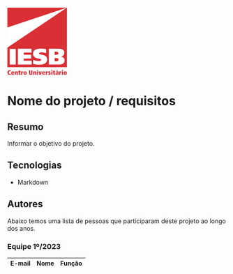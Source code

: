 ![Centro Universitário IESB](public/logoIesb.png)

# Nome do projeto / requisitos

## Resumo

Informar o objetivo do projeto.

## Tecnologias

- Markdown

## Autores

Abaixo temos uma lista de pessoas que participaram deste projeto ao longo dos anos.

### Equipe 1º/2023

| E-mail | Nome | Função |
| ------ | ---- | ------ |
